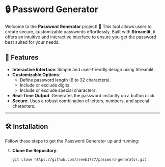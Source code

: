 # 🔒 Password Generator

Welcome to the **Password Generator** project! 🎉 This tool allows users to create secure, customizable passwords effortlessly. Built with **Streamlit**, it offers an intuitive and interactive interface to ensure you get the password best suited for your needs.

## 🚀 Features

- **Interactive Interface**: Simple and user-friendly design using Streamlit.
- **Customizable Options**:
  - Define password length (6 to 32 characters).
  - Include or exclude digits.
  - Include or exclude special characters.
- **Real-Time Output**: Generates the password instantly on a button click.
- **Secure**: Uses a robust combination of letters, numbers, and special characters.

---

## 🛠️ Installation

Follow these steps to get the Password Generator up and running:

1. **Clone the Repository**:
   ```bash
   git clone https://github.com/areeb1777/password-generator.git
